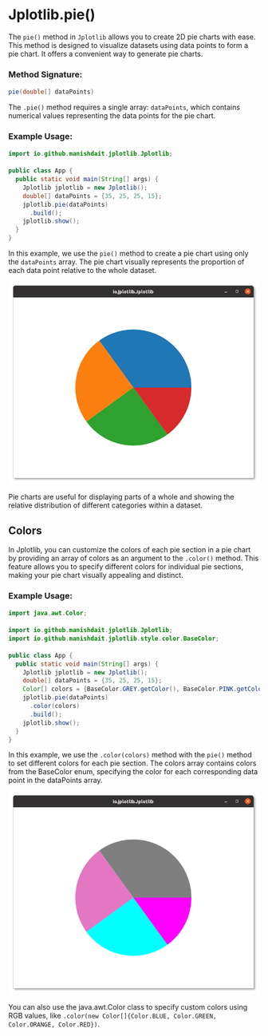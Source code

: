 # Jplotlib.pie()

The `pie()` method in `Jplotlib` allows you to create 2D pie charts with ease. This method is designed to visualize datasets using data points to form a pie chart. It offers a convenient way to generate pie charts.

### Method Signature:

```java
pie(double[] dataPoints)
```
The `.pie()` method requires a single array: `dataPoints`, which contains numerical values representing the data points for the pie chart.

### Example Usage:

```java
import io.github.manishdait.jplotlib.Jplotlib;

public class App {
  public static void main(String[] args) {
    Jplotlib jplotlib = new Jplotlib();
    double[] dataPoints = {35, 25, 25, 15};
    jplotlib.pie(dataPoints)
      .build();
    jplotlib.show();
  }
}
```
In this example, we use the `pie()` method to create a pie chart using only the `dataPoints` array. The pie chart visually represents the proportion of each data point relative to the whole dataset.

<img src="assets/pie/pie_eg1.png" alt="pie_eg1.png" width="620px">

Pie charts are useful for displaying parts of a whole and showing the relative distribution of different categories within a dataset.


## Colors

In Jplotlib, you can customize the colors of each pie section in a pie chart by providing an array of colors as an argument to the `.color()` method. This feature allows you to specify different colors for individual pie sections, making your pie chart visually appealing and distinct.

### Example Usage:

```java
import java.awt.Color;

import io.github.manishdait.jplotlib.Jplotlib;
import io.github.manishdait.jplotlib.style.color.BaseColor;

public class App {
  public static void main(String[] args) {
    Jplotlib jplotlib = new Jplotlib();
    double[] dataPoints = {35, 25, 25, 15};
    Color[] colors = {BaseColor.GREY.getColor(), BaseColor.PINK.getColor(), Color.CYAN, Color.MAGENTA};
    jplotlib.pie(dataPoints)
      .color(colors)
      .build();
    jplotlib.show();
  }
}
```

In this example, we use the `.color(colors)` method with the `pie()` method to set different colors for each pie section. The colors array contains colors from the BaseColor enum, specifying the color for each corresponding data point in the dataPoints array.

<img src="assets/pie/pie_eg2.png" alt="pie_eg2.png" width="620px">

You can also use the java.awt.Color class to specify custom colors using RGB values, like `.color(new Color[]{Color.BLUE, Color.GREEN, Color.ORANGE, Color.RED})`.

